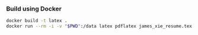 ### Build using Docker

```sh
docker build -t latex .
docker run --rm -i -v "$PWD":/data latex pdflatex james_xie_resume.tex
```